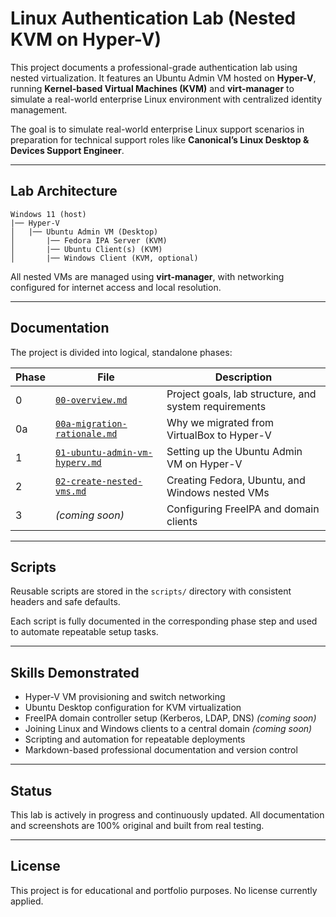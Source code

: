 # Linux Authentication Lab (Nested KVM on Hyper-V)

This project documents a professional-grade authentication lab using nested virtualization. It features an Ubuntu Admin VM hosted on **Hyper-V**, running **Kernel-based Virtual Machines (KVM)** and **virt-manager** to simulate a real-world enterprise Linux environment with centralized identity management.

The goal is to simulate real-world enterprise Linux support scenarios in preparation for technical support roles like **Canonical’s Linux Desktop & Devices Support Engineer**.

---

## Lab Architecture
```
Windows 11 (host)
|── Hyper-V
│   |── Ubuntu Admin VM (Desktop)
│       |── Fedora IPA Server (KVM)
│       |── Ubuntu Client(s) (KVM)
│       |── Windows Client (KVM, optional)
```

All nested VMs are managed using **virt-manager**, with networking configured for internet access and local resolution.

---

## Documentation

The project is divided into logical, standalone phases:

| Phase | File | Description |
|-------|------|-------------|
| 0 | [`00-overview.md`](docs/00-overview.md) | Project goals, lab structure, and system requirements |
| 0a | [`00a-migration-rationale.md`](docs/00a-migration-rationale.md) | Why we migrated from VirtualBox to Hyper-V |
| 1 | [`01-ubuntu-admin-vm-hyperv.md`](docs/01-ubuntu-admin-vm-hyperv.md) | Setting up the Ubuntu Admin VM on Hyper-V |
| 2 | [`02-create-nested-vms.md`](docs/02-create-nested-vms.md) | Creating Fedora, Ubuntu, and Windows nested VMs |
| 3 | *(coming soon)* | Configuring FreeIPA and domain clients |

---

## Scripts

Reusable scripts are stored in the `scripts/` directory with consistent headers and safe defaults.

Each script is fully documented in the corresponding phase step and used to automate repeatable setup tasks.

---

## Skills Demonstrated

- Hyper-V VM provisioning and switch networking
- Ubuntu Desktop configuration for KVM virtualization
- FreeIPA domain controller setup (Kerberos, LDAP, DNS) *(coming soon)*
- Joining Linux and Windows clients to a central domain *(coming soon)*
- Scripting and automation for repeatable deployments
- Markdown-based professional documentation and version control

---

## Status

This lab is actively in progress and continuously updated. All documentation and screenshots are 100% original and built from real testing.

---

## License

This project is for educational and portfolio purposes. No license currently applied.
